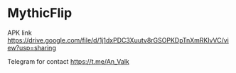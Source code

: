 # MythicFlip

APK link
https://drive.google.com/file/d/1j1dxPDC3Xuutv8rGSOPKDpTnXmRKlvVC/view?usp=sharing

Telegram for contact
https://t.me/An_Valk
